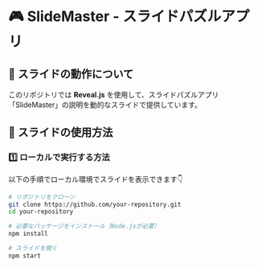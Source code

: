 # 🎮 SlideMaster - スライドパズルアプリ

## 📜 スライドの動作について
このリポジトリでは **Reveal.js** を使用して、スライドパズルアプリ「SlideMaster」の説明を動的なスライドで提供しています。  

## 🚀 スライドの使用方法

### 1️⃣ **ローカルで実行する方法**
以下の手順でローカル環境でスライドを表示できます👇  

```bash
# リポジトリをクローン
git clone https://github.com/your-repository.git
cd your-repository

# 必要なパッケージをインストール（Node.jsが必要）
npm install

# スライドを開く
npm start

